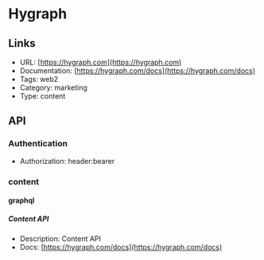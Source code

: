 # Hygraph

## Links

* URL: [https://hygraph.com](https://hygraph.com)
* Documentation: [https://hygraph.com/docs](https://hygraph.com/docs)
* Tags: web2
* Category: marketing
* Type: content

## API

### Authentication

* Authorization: header:bearer

### content

#### graphql

##### Content API

* Description: Content API
* Docs: [https://hygraph.com/docs](https://hygraph.com/docs)
